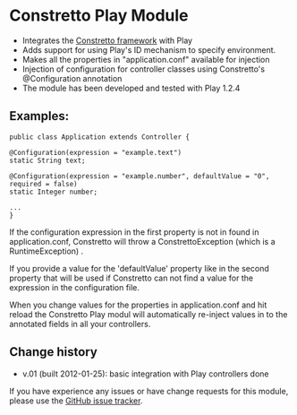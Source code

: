 Constretto Play Module
===================

 * Integrates the [Constretto framework](http://constretto.org) with Play
 * Adds support for using Play's ID mechanism to specify environment. 
 * Makes all the properties in "application.conf" available for injection
 * Injection of configuration for controller classes using Constretto's @Configuration annotation
 * The module has been developed and tested with Play 1.2.4

Examples:
--------------------

    public class Application extends Controller {
    
    @Configuration(expression = "example.text")
    static String text;

    @Configuration(expression = "example.number", defaultValue = "0", required = false)
    static Integer number;

    ...
    }

If the configuration expression in the first property is not in found in application.conf, Constretto will throw a ConstrettoException (which is a RuntimeException) . 

If you provide a value for the 'defaultValue' property like in the second property that will be used if Constretto can not find a value for the expression in the configuration file.

When you change values for the properties in application.conf and hit reload the Constretto Play modul will automatically re-inject values in to the annotated fields in all your controllers.

Change history
--------------------
 * v.01 (built 2012-01-25): basic integration with Play controllers done

If you have experience any issues or have change requests for this module, please use the [GitHub issue tracker](https://github.com/zapodot/constretto-play/issues).
